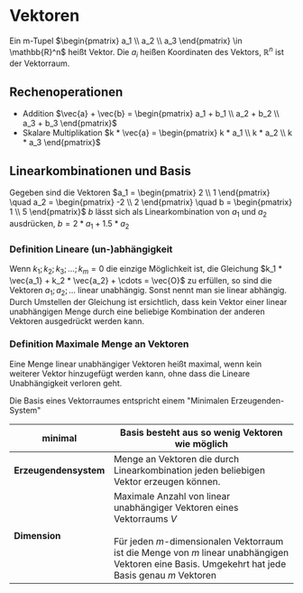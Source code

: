# Vektoren
Ein m-Tupel $\begin{pmatrix} a_1 \\ a_2 \\ a_3 \end{pmatrix} \in \mathbb{R}^n$ heißt Vektor.
Die $a_i$ heißen Koordinaten des Vektors, $\mathbb{R}^n$ ist der Vektorraum.

## Rechenoperationen
- Addition $\vec{a} + \vec{b} = \begin{pmatrix} a_1 + b_1 \\ a_2 + b_2 \\ a_3 + b_3 \end{pmatrix}$ 
- Skalare Multiplikation $k * \vec{a} = \begin{pmatrix} k * a_1 \\ k * a_2 \\ k * a_3 \end{pmatrix}$ 
## Linearkombinationen und Basis
Gegeben sind die Vektoren $a_1 = \begin{pmatrix} 2 \\ 1  \end{pmatrix} \quad a_2 = \begin{pmatrix} -2 \\ 2 \end{pmatrix} \quad b = \begin{pmatrix} 1 \\ 5 \end{pmatrix}$ 
$b$ lässt sich als Linearkombination von $a_1$ und $a_2$ ausdrücken, $b = 2 * a_1 + 1.5 * a_2$ 

### Definition Lineare (un-)abhängigkeit
Wenn $k_1; k_2; k_3; \ldots; k_m = 0$ die einzige Möglichkeit ist, die Gleichung $k_1 * \vec{a_1} + k_2 * \vec{a_2} + \cdots = \vec{O}$ zu erfüllen, so sind die Vektoren $a_1; a_2; \ldots$ linear unabhängig.
Sonst nennt man sie linear abhängig.
Durch Umstellen der Gleichung ist ersichtlich, dass kein Vektor einer linear unabhängigen Menge durch eine beliebige Kombination der anderen Vektoren ausgedrückt werden kann.

### Definition Maximale Menge an Vektoren
Eine Menge linear unabhängiger Vektoren heißt maximal, wenn kein weiterer Vektor hinzugefügt werden kann, ohne dass die Lineare Unabhängigkeit verloren geht.

Die Basis eines Vektorraumes entspricht einem "Minimalen Erzeugenden-System"

| **minimal**           | Basis besteht aus so wenig Vektoren wie möglich                                                                                                                                                                                 |
| --------------------- | ------------------------------------------------------------------------------------------------------------------------------------------------------------------------------------------------------------------------------- |
| **Erzeugendensystem** | Menge an Vektoren die durch Linearkombination jeden beliebigen Vektor erzeugen können.                                                                                                                                          |
| **Dimension**         | Maximale Anzahl von linear unabhängiger Vektoren eines Vektorraums $V$<br><br>Für jeden $m$-dimensionalen Vektorraum ist die Menge von $m$ linear unabhängigen Vektoren eine Basis. Umgekehrt hat jede Basis genau $m$ Vektoren |

